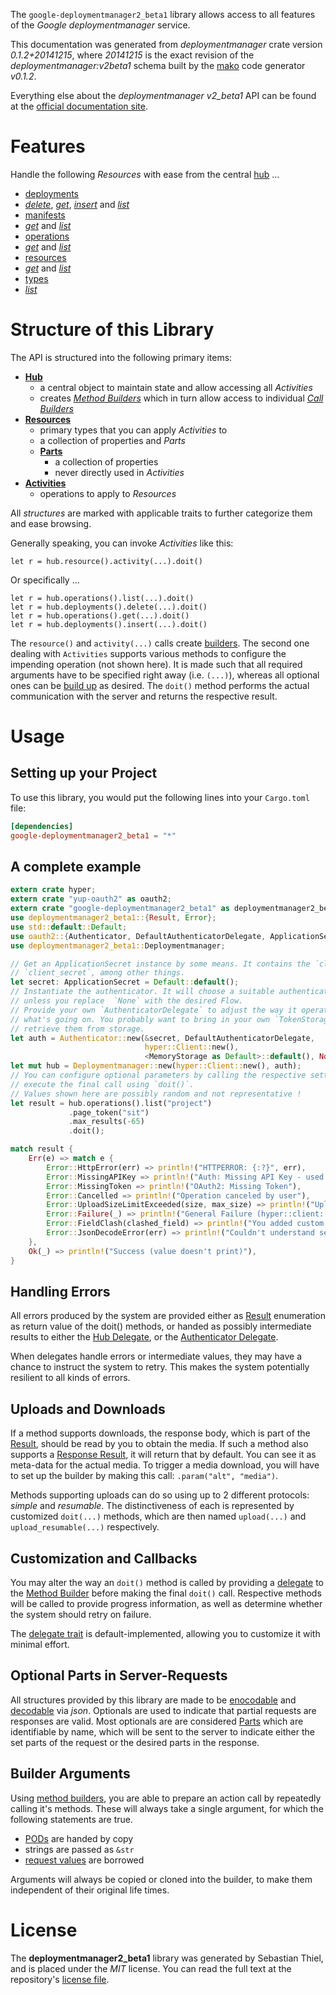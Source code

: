 <!---
DO NOT EDIT !
This file was generated automatically from 'src/mako/api/README.md.mako'
DO NOT EDIT !
-->
The `google-deploymentmanager2_beta1` library allows access to all features of the *Google deploymentmanager* service.

This documentation was generated from *deploymentmanager* crate version *0.1.2+20141215*, where *20141215* is the exact revision of the *deploymentmanager:v2beta1* schema built by the [mako](http://www.makotemplates.org/) code generator *v0.1.2*.

Everything else about the *deploymentmanager* *v2_beta1* API can be found at the
[official documentation site](https://developers.google.com/deployment-manager/).
# Features

Handle the following *Resources* with ease from the central [hub](http://byron.github.io/google-apis-rs/google-deploymentmanager2_beta1/struct.Deploymentmanager.html) ... 

* [deployments](http://byron.github.io/google-apis-rs/google-deploymentmanager2_beta1/struct.Deployment.html)
 * [*delete*](http://byron.github.io/google-apis-rs/google-deploymentmanager2_beta1/struct.DeploymentDeleteCall.html), [*get*](http://byron.github.io/google-apis-rs/google-deploymentmanager2_beta1/struct.DeploymentGetCall.html), [*insert*](http://byron.github.io/google-apis-rs/google-deploymentmanager2_beta1/struct.DeploymentInsertCall.html) and [*list*](http://byron.github.io/google-apis-rs/google-deploymentmanager2_beta1/struct.DeploymentListCall.html)
* [manifests](http://byron.github.io/google-apis-rs/google-deploymentmanager2_beta1/struct.Manifest.html)
 * [*get*](http://byron.github.io/google-apis-rs/google-deploymentmanager2_beta1/struct.ManifestGetCall.html) and [*list*](http://byron.github.io/google-apis-rs/google-deploymentmanager2_beta1/struct.ManifestListCall.html)
* [operations](http://byron.github.io/google-apis-rs/google-deploymentmanager2_beta1/struct.Operation.html)
 * [*get*](http://byron.github.io/google-apis-rs/google-deploymentmanager2_beta1/struct.OperationGetCall.html) and [*list*](http://byron.github.io/google-apis-rs/google-deploymentmanager2_beta1/struct.OperationListCall.html)
* [resources](http://byron.github.io/google-apis-rs/google-deploymentmanager2_beta1/struct.ResourceType.html)
 * [*get*](http://byron.github.io/google-apis-rs/google-deploymentmanager2_beta1/struct.ResourceGetCall.html) and [*list*](http://byron.github.io/google-apis-rs/google-deploymentmanager2_beta1/struct.ResourceListCall.html)
* [types](http://byron.github.io/google-apis-rs/google-deploymentmanager2_beta1/struct.Type.html)
 * [*list*](http://byron.github.io/google-apis-rs/google-deploymentmanager2_beta1/struct.TypeListCall.html)




# Structure of this Library

The API is structured into the following primary items:

* **[Hub](http://byron.github.io/google-apis-rs/google-deploymentmanager2_beta1/struct.Deploymentmanager.html)**
    * a central object to maintain state and allow accessing all *Activities*
    * creates [*Method Builders*](http://byron.github.io/google-apis-rs/google-deploymentmanager2_beta1/trait.MethodsBuilder.html) which in turn
      allow access to individual [*Call Builders*](http://byron.github.io/google-apis-rs/google-deploymentmanager2_beta1/trait.CallBuilder.html)
* **[Resources](http://byron.github.io/google-apis-rs/google-deploymentmanager2_beta1/trait.Resource.html)**
    * primary types that you can apply *Activities* to
    * a collection of properties and *Parts*
    * **[Parts](http://byron.github.io/google-apis-rs/google-deploymentmanager2_beta1/trait.Part.html)**
        * a collection of properties
        * never directly used in *Activities*
* **[Activities](http://byron.github.io/google-apis-rs/google-deploymentmanager2_beta1/trait.CallBuilder.html)**
    * operations to apply to *Resources*

All *structures* are marked with applicable traits to further categorize them and ease browsing.

Generally speaking, you can invoke *Activities* like this:

```Rust,ignore
let r = hub.resource().activity(...).doit()
```

Or specifically ...

```ignore
let r = hub.operations().list(...).doit()
let r = hub.deployments().delete(...).doit()
let r = hub.operations().get(...).doit()
let r = hub.deployments().insert(...).doit()
```

The `resource()` and `activity(...)` calls create [builders][builder-pattern]. The second one dealing with `Activities` 
supports various methods to configure the impending operation (not shown here). It is made such that all required arguments have to be 
specified right away (i.e. `(...)`), whereas all optional ones can be [build up][builder-pattern] as desired.
The `doit()` method performs the actual communication with the server and returns the respective result.

# Usage

## Setting up your Project

To use this library, you would put the following lines into your `Cargo.toml` file:

```toml
[dependencies]
google-deploymentmanager2_beta1 = "*"
```

## A complete example

```Rust
extern crate hyper;
extern crate "yup-oauth2" as oauth2;
extern crate "google-deploymentmanager2_beta1" as deploymentmanager2_beta1;
use deploymentmanager2_beta1::{Result, Error};
use std::default::Default;
use oauth2::{Authenticator, DefaultAuthenticatorDelegate, ApplicationSecret, MemoryStorage};
use deploymentmanager2_beta1::Deploymentmanager;

// Get an ApplicationSecret instance by some means. It contains the `client_id` and 
// `client_secret`, among other things.
let secret: ApplicationSecret = Default::default();
// Instantiate the authenticator. It will choose a suitable authentication flow for you, 
// unless you replace  `None` with the desired Flow.
// Provide your own `AuthenticatorDelegate` to adjust the way it operates and get feedback about 
// what's going on. You probably want to bring in your own `TokenStorage` to persist tokens and
// retrieve them from storage.
let auth = Authenticator::new(&secret, DefaultAuthenticatorDelegate,
                              hyper::Client::new(),
                              <MemoryStorage as Default>::default(), None);
let mut hub = Deploymentmanager::new(hyper::Client::new(), auth);
// You can configure optional parameters by calling the respective setters at will, and
// execute the final call using `doit()`.
// Values shown here are possibly random and not representative !
let result = hub.operations().list("project")
             .page_token("sit")
             .max_results(-65)
             .doit();

match result {
    Err(e) => match e {
        Error::HttpError(err) => println!("HTTPERROR: {:?}", err),
        Error::MissingAPIKey => println!("Auth: Missing API Key - used if there are no scopes"),
        Error::MissingToken => println!("OAuth2: Missing Token"),
        Error::Cancelled => println!("Operation canceled by user"),
        Error::UploadSizeLimitExceeded(size, max_size) => println!("Upload size too big: {} of {}", size, max_size),
        Error::Failure(_) => println!("General Failure (hyper::client::Response doesn't print)"),
        Error::FieldClash(clashed_field) => println!("You added custom parameter which is part of builder: {:?}", clashed_field),
        Error::JsonDecodeError(err) => println!("Couldn't understand server reply - maybe API needs update: {:?}", err),
    },
    Ok(_) => println!("Success (value doesn't print)"),
}

```
## Handling Errors

All errors produced by the system are provided either as [Result](http://byron.github.io/google-apis-rs/google-deploymentmanager2_beta1/enum.Result.html) enumeration as return value of 
the doit() methods, or handed as possibly intermediate results to either the 
[Hub Delegate](http://byron.github.io/google-apis-rs/google-deploymentmanager2_beta1/trait.Delegate.html), or the [Authenticator Delegate](http://byron.github.io/google-apis-rs/google-deploymentmanager2_beta1/../yup-oauth2/trait.AuthenticatorDelegate.html).

When delegates handle errors or intermediate values, they may have a chance to instruct the system to retry. This 
makes the system potentially resilient to all kinds of errors.

## Uploads and Downloads
If a method supports downloads, the response body, which is part of the [Result](http://byron.github.io/google-apis-rs/google-deploymentmanager2_beta1/enum.Result.html), should be
read by you to obtain the media.
If such a method also supports a [Response Result](http://byron.github.io/google-apis-rs/google-deploymentmanager2_beta1/trait.ResponseResult.html), it will return that by default.
You can see it as meta-data for the actual media. To trigger a media download, you will have to set up the builder by making
this call: `.param("alt", "media")`.

Methods supporting uploads can do so using up to 2 different protocols: 
*simple* and *resumable*. The distinctiveness of each is represented by customized 
`doit(...)` methods, which are then named `upload(...)` and `upload_resumable(...)` respectively.

## Customization and Callbacks

You may alter the way an `doit()` method is called by providing a [delegate](http://byron.github.io/google-apis-rs/google-deploymentmanager2_beta1/trait.Delegate.html) to the 
[Method Builder](http://byron.github.io/google-apis-rs/google-deploymentmanager2_beta1/trait.CallBuilder.html) before making the final `doit()` call. 
Respective methods will be called to provide progress information, as well as determine whether the system should 
retry on failure.

The [delegate trait](http://byron.github.io/google-apis-rs/google-deploymentmanager2_beta1/trait.Delegate.html) is default-implemented, allowing you to customize it with minimal effort.

## Optional Parts in Server-Requests

All structures provided by this library are made to be [enocodable](http://byron.github.io/google-apis-rs/google-deploymentmanager2_beta1/trait.RequestValue.html) and 
[decodable](http://byron.github.io/google-apis-rs/google-deploymentmanager2_beta1/trait.ResponseResult.html) via *json*. Optionals are used to indicate that partial requests are responses 
are valid.
Most optionals are are considered [Parts](http://byron.github.io/google-apis-rs/google-deploymentmanager2_beta1/trait.Part.html) which are identifiable by name, which will be sent to 
the server to indicate either the set parts of the request or the desired parts in the response.

## Builder Arguments

Using [method builders](http://byron.github.io/google-apis-rs/google-deploymentmanager2_beta1/trait.CallBuilder.html), you are able to prepare an action call by repeatedly calling it's methods.
These will always take a single argument, for which the following statements are true.

* [PODs][wiki-pod] are handed by copy
* strings are passed as `&str`
* [request values](http://byron.github.io/google-apis-rs/google-deploymentmanager2_beta1/trait.RequestValue.html) are borrowed

Arguments will always be copied or cloned into the builder, to make them independent of their original life times.

[wiki-pod]: http://en.wikipedia.org/wiki/Plain_old_data_structure
[builder-pattern]: http://en.wikipedia.org/wiki/Builder_pattern
[google-go-api]: https://github.com/google/google-api-go-client

# License
The **deploymentmanager2_beta1** library was generated by Sebastian Thiel, and is placed 
under the *MIT* license.
You can read the full text at the repository's [license file][repo-license].

[repo-license]: https://github.com/Byron/google-apis-rs/LICENSE.md
